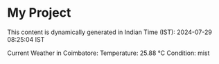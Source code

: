 # My Project

This content is dynamically generated in Indian Time (IST): 2024-07-29 08:25:04 IST


Current Weather in Coimbatore:
Temperature: 25.88 °C
Condition: mist
